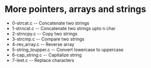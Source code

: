 # More pointers, arrays and strings

- 0-strcat.c -- Concatenate two strings
- 1-strncat.c -- Concatenate two strings upto n char
- 2-strncpy.c -- Copy two strings
- 3-strcmp.c -- Compare two strings
- 4-rev_array.c -- Reverse array
- 5-string_toupper.c -- Convert lowercase to uppercase
- 6-cap_string.c -- Capitalize string
- 7-leet.c -- Replace characters 
